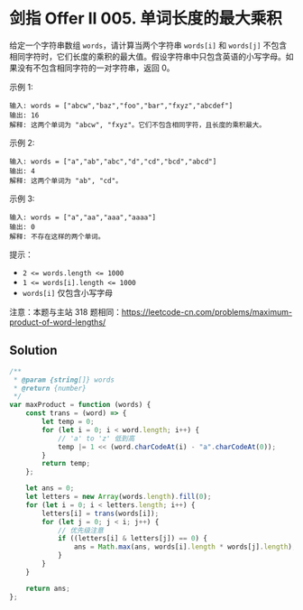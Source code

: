 # 剑指 Offer II 005. 单词长度的最大乘积

给定一个字符串数组 `words`，请计算当两个字符串 `words[i]` 和 `words[j]` 不包含相同字符时，它们长度的乘积的最大值。假设字符串中只包含英语的小写字母。如果没有不包含相同字符的一对字符串，返回 0。

示例 1:

```
输入: words = ["abcw","baz","foo","bar","fxyz","abcdef"]
输出: 16
解释: 这两个单词为 "abcw", "fxyz"。它们不包含相同字符，且长度的乘积最大。
```

示例 2:

```
输入: words = ["a","ab","abc","d","cd","bcd","abcd"]
输出: 4
解释: 这两个单词为 "ab", "cd"。
```

示例 3:

```
输入: words = ["a","aa","aaa","aaaa"]
输出: 0
解释: 不存在这样的两个单词。
```

提示：

-   `2 <= words.length <= 1000`
-   `1 <= words[i].length <= 1000`
-   `words[i]` 仅包含小写字母

注意：本题与主站 318 题相同：https://leetcode-cn.com/problems/maximum-product-of-word-lengths/

## Solution

```javascript
/**
 * @param {string[]} words
 * @return {number}
 */
var maxProduct = function (words) {
    const trans = (word) => {
        let temp = 0;
        for (let i = 0; i < word.length; i++) {
            // 'a' to 'z' 低到高
            temp |= 1 << (word.charCodeAt(i) - "a".charCodeAt(0));
        }
        return temp;
    };

    let ans = 0;
    let letters = new Array(words.length).fill(0);
    for (let i = 0; i < letters.length; i++) {
        letters[i] = trans(words[i]);
        for (let j = 0; j < i; j++) {
            // 优先级注意
            if ((letters[i] & letters[j]) == 0) {
                ans = Math.max(ans, words[i].length * words[j].length);
            }
        }
    }

    return ans;
};
```

